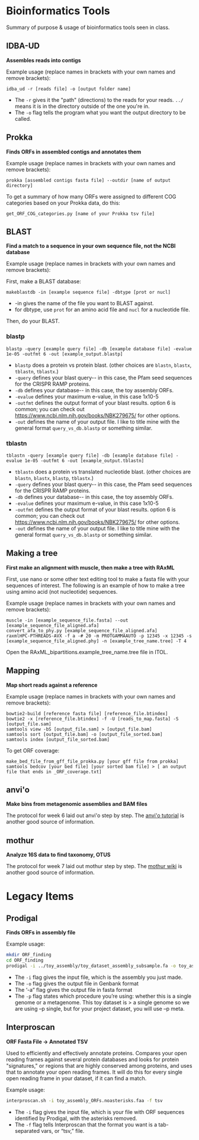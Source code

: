 # Bioinformatics Tools

Summary of purpose & usage of bioinformatics tools seen in class.

## IDBA-UD
**Assembles reads into contigs**

Example usage (replace names in brackets with your own names and remove brackets):

```
idba_ud -r [reads file] -o [output folder name]
```

* The `-r` gives it the "path" (directions) to the reads for your reads. `../` means it is in the directory outside of the one you're in.
* The `-o` flag tells the program what you want the output directory to be called.


## Prokka
**Finds ORFs in assembled contigs and annotates them**

Example usage (replace names in brackets with your own names and remove brackets):
```
prokka [assembled contigs fasta file] --outdir [name of output directory]
```

To get a summary of how many ORFs were assigned to different COG categories based on your Prokka data, do this:
```
get_ORF_COG_categories.py [name of your Prokka tsv file]
```

## BLAST
**Find a match to a sequence in your own sequence file, not the NCBI database**

Example usage (replace names in brackets with your own names and remove brackets):

First, make a BLAST database:
```
makeblastdb -in [example sequence file] -dbtype [prot or nucl]
```
* -in gives the name of the file you want to BLAST against.
* for dbtype, use `prot` for an amino acid file and `nucl` for a nucleotide file.

Then, do your BLAST.

### blastp
```
blastp -query [example query file] -db [example database file] -evalue 1e-05 -outfmt 6 -out [example_output.blastp]
```
- `blastp` does a protein vs protein blast. (other choices are `blastn`, `blastx`, `tblastn`, `tblastx`.)
- `-query` defines your blast query-- in this case, the Pfam seed sequences for the CRISPR RAMP proteins.
- `-db` defines your database-- in this case, the toy assembly ORFs.
- `-evalue` defines your maximum e-value, in this case 1x10-5
- `-outfmt` defines the output format of your blast results. option 6 is common; you can check out https://www.ncbi.nlm.nih.gov/books/NBK279675/ for other options.
- `-out` defines the name of your output file. I like to title mine with the general format `query_vs_db.blastp` or something similar.

### tblastn

```
tblastn -query [example query file] -db [example database file] -evalue 1e-05 -outfmt 6 -out [example_output.tblastn]
```
- `tblastn` does a protein vs translated nucleotide blast. (other choices are `blastn`, `blastx`, `blastp`, `tblastx`.)
- `-query` defines your blast query-- in this case, the Pfam seed sequences for the CRISPR RAMP proteins.
- `-db` defines your database-- in this case, the toy assembly ORFs.
- `-evalue` defines your maximum e-value, in this case 1x10-5
- `-outfmt` defines the output format of your blast results. option 6 is common; you can check out https://www.ncbi.nlm.nih.gov/books/NBK279675/ for other options.
- `-out` defines the name of your output file. I like to title mine with the general format `query_vs_db.blastp` or something similar.


## Making a tree
**First make an alignment with muscle, then make a tree with RAxML**

First, use nano or some other text editing tool to make a fasta file with your sequences of interest. The following is an example of how to make a tree using amino acid (not nucleotide) sequences.

Example usage (replace names in brackets with your own names and remove brackets):

```
muscle -in [example_sequence_file.fasta] --out [example_sequence_file_aligned.afa]
convert_afa_to_phy.py [example_sequence_file_aligned.afa]
raxmlHPC-PTHREADS-AVX -f a -# 20 -m PROTGAMMAAUTO -p 12345 -x 12345 -s [example_sequence_file_aligned.phy] -n [example_tree_name.tree] -T 4
```
Open the RAxML_bipartitions.example_tree_name.tree file in ITOL.


## Mapping
**Map short reads against a reference**

Example usage (replace names in brackets with your own names and remove brackets):

```
bowtie2-build [reference fasta file] [reference_file.btindex]
bowtie2 -x [reference_file.btindex] -f -U [reads_to_map.fasta] -S [output_file.sam]
samtools view -bS [output_file.sam] > [output_file.bam]
samtools sort [output_file.bam] -o [output_file_sorted.bam]
samtools index [output_file_sorted.bam]
```

To get ORF coverage:

```
make_bed_file_from_gff_file_prokka.py [your gff file from prokka]
samtools bedcov [your bed file] [your sorted bam file] > [ an output file that ends in _ORF_coverage.txt]
```

## anvi'o
**Make bins from metagenomic assemblies and BAM files**

The protocol for week 6 laid out anvi'o step by step. The [anvi'o tutorial](http://merenlab.org/2016/06/22/anvio-tutorial-v2/) is another good source of information.


## mothur
**Analyze 16S data to find taxonomy, OTUS**

The protocol for week 7 laid out mothur step by step. The [mothur wiki](https://www.mothur.org/wiki/MiSeq_SOP) is another good source of information.


# Legacy Items

## Prodigal

**Finds ORFs in assembly file**

Example usage:

```bash
mkdir ORF_finding
cd ORF_finding
prodigal -i ../toy_assembly/toy_dataset_assembly_subsample.fa -o toy_assembly_ORFs.gbk -a toy_assembly_ORFs.faa -p single
```

* The `-i` flag gives the input file, which is the assembly you just made.
* The `-o` flag gives the output file in Genbank format
* The ‘-a” flag gives the output file in fasta format
* The `-p` flag states which procedure you’re using: whether this is a single genome or a metagenome. This toy dataset is > a single genome so we are using –p single, but for your project dataset, you will use –p meta.


## Interproscan

**ORF Fasta File -> Annotated TSV**

Used to efficiently and effectively annotate proteins. Compares your open reading frames against several protein databases and looks for protein "signatures," or regions that are highly conserved among proteins, and uses that to annotate your open reading frames. It will do this for every single open reading frame in your dataset, if it can find a match.

Example usage:

```bash
interproscan.sh -i toy_assembly_ORFs.noasterisks.faa -f tsv
```

* The `-i` flag gives the input file, which is your file with ORF sequences identified by Prodigal, with the asterisks removed.
* The `-f` flag tells Interproscan that the format you want is a tab-separated vars, or “tsv,” file.
